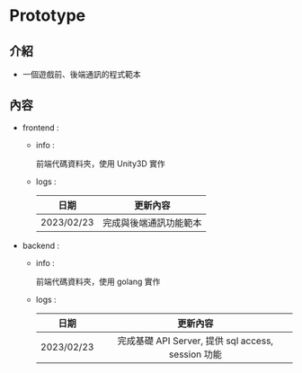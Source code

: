 # Prototype

## 介紹

- 一個遊戲前、後端通訊的程式範本

## 內容

- frontend :
  
    - info :

        前端代碼資料夾，使用 Unity3D 實作

    - logs :

        | 日期 | 更新內容 |
        |:-:|:-:|
        |2023/02/23|完成與後端通訊功能範本|


- backend :

    - info :

        前端代碼資料夾，使用 golang 實作

    - logs :

        | 日期 | 更新內容 |
        |:-:|:-:|
        |2023/02/23|完成基礎 API Server, 提供 sql access, session 功能|
    

